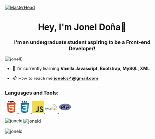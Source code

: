 [![MasterHead](https://pbs.twimg.com/media/D-jmhnoU0AEGHeb.jpg)](https://rishavchanda.io)

<h1 align="center">Hey, I'm Jonel Doña👋</h1>
<h3 align="center">I'm an undergraduate student aspiring to be a Front-end Developer!</h3>

<p align="left"> <img src="https://komarev.com/ghpvc/?username=joneld&label=Profile%20views&color=0e75b6&style=flat" alt="jonelD" /> </p>

- 🌱 I’m currently learning **Vanilla Javascript, Bootstrap, MySQL, XML**

- 📫 How to reach me **jonelds4@gmail.com**

<p align="left">
</p>


<h3 align="left">Languages and Tools:</h3>
<p align="left"> <a href="https://www.w3schools.com/css/" target="_blank" rel="noreferrer"> <img src="https://raw.githubusercontent.com/devicons/devicon/master/icons/html5/html5-original-wordmark.svg" alt="html5" width="40" height="40"/> </a> <a href="https://www.w3.org/html/" target="_blank" rel="noreferrer"> <img src="https://raw.githubusercontent.com/devicons/devicon/master/icons/css3/css3-original-wordmark.svg" alt="css3" width="40" height="40"/> </a> <a href="https://developer.mozilla.org/en-US/docs/Web/JavaScript" target="_blank" rel="noreferrer"> <img src="https://raw.githubusercontent.com/devicons/devicon/master/icons/javascript/javascript-original.svg" alt="javascript" width="40" height="40"/> </a> <a href="https://www.mysql.com/" target="_blank" rel="noreferrer"> <img src="https://raw.githubusercontent.com/devicons/devicon/master/icons/mysql/mysql-original-wordmark.svg" alt="mysql" width="40" height="40"/> </a> <a href="https://www.php.net" target="_blank" rel="noreferrer"> <img src="https://raw.githubusercontent.com/devicons/devicon/master/icons/php/php-original.svg" alt="php" width="40" height="40"/> </a> </p>

<p><img align="left" src="https://github-readme-stats.vercel.app/api/top-langs?username=joneld&show_icons=true&locale=en&layout=compact" alt="joneld" /></p>

<p>&nbsp;<img align="center" src="https://github-readme-stats.vercel.app/api?username=joneld&show_icons=true&locale=en" alt="joneld" /></p>

<p><img align="center" src="https://github-readme-streak-stats.herokuapp.com/?user=joneld&" alt="joneld" /></p>
